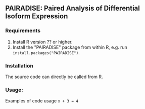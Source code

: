 ## PAIRADISE: Paired Analysis of Differential Isoform Expression

### Requirements
1. Install R version ?? or higher.
2. Install the "PAIRADISE" package from within R, e.g. run ```install.packages("PAIRADISE")```.

### Installation
The source code can directly be called from R.

### Usage:
Examples of code usage
``` x + 3 = 4 ```
